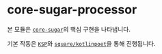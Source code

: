 # core-sugar-processor

본 모듈은 [`core-sugar`](../core-sugar)의 핵심 구현을 나타냅니다.

기본 작동은 [`KSP`](https://kotlinlang.org/docs/ksp-overview.html)와 [`square/kotlinpoet`](https://github.com/square/kotlinpoet)을 통해 진행됩니다.
